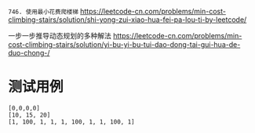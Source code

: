 
`746. 使用最小花费爬楼梯` https://leetcode-cn.com/problems/min-cost-climbing-stairs/solution/shi-yong-zui-xiao-hua-fei-pa-lou-ti-by-leetcode/

一步一步推导动态规划的多种解法 https://leetcode-cn.com/problems/min-cost-climbing-stairs/solution/yi-bu-yi-bu-tui-dao-dong-tai-gui-hua-de-duo-chong-/

# 测试用例

```
[0,0,0,0]
[10, 15, 20]
[1, 100, 1, 1, 1, 100, 1, 1, 100, 1]
```
